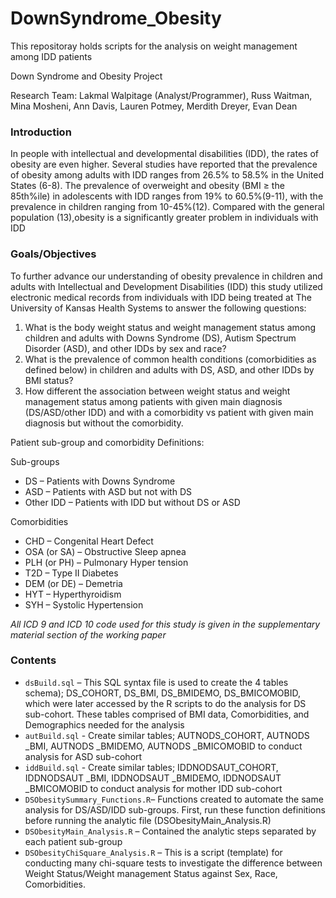 # DownSyndrome_Obesity
This repositoray holds scripts for the analysis on weight management among IDD patients

Down Syndrome and Obesity Project

Research Team: Lakmal Walpitage (Analyst/Programmer), Russ Waitman, Mina Mosheni, 
           		  Ann Davis, Lauren Potmey, Merdith Dreyer, Evan Dean
                
### Introduction

In people with intellectual and developmental disabilities (IDD), the rates of obesity are even higher.  Several studies have reported that the prevalence of obesity among adults with IDD ranges from 26.5% to 58.5% in the United States (6-8). The prevalence of overweight and obesity (BMI ≥ the 85th%ile) in adolescents with IDD ranges from 19% to 60.5%(9-11), with the prevalence in children ranging from 10-45%(12). Compared with the general population (13),obesity is a significantly greater problem in individuals with IDD

### Goals/Objectives 
To further advance our understanding of obesity prevalence in children and adults with Intellectual and Development Disabilities (IDD) this study utilized electronic medical records from individuals with IDD being treated at The University of Kansas Health Systems to answer the following questions: 
1. What is the body weight status and weight management status among children and adults with Downs Syndrome (DS), Autism Spectrum Disorder (ASD), and other IDDs by sex and race?
2. What is the prevalence of common health conditions (comorbidities as defined below) in children and adults with DS, ASD, and other IDDs by BMI status? 
3. How different the association between weight status and weight management status among patients with given main diagnosis (DS/ASD/other IDD) and with a comorbidity vs patient with given main diagnosis but without the comorbidity.

Patient sub-group and comorbidity Definitions:

Sub-groups
- DS – Patients with Downs Syndrome 
- ASD – Patients with ASD but not with DS
- Other IDD – Patients with IDD but without DS or ASD

Comorbidities
- CHD – Congenital Heart Defect
- OSA (or SA) – Obstructive Sleep apnea
- PLH (or PH) – Pulmonary Hyper tension
- T2D – Type II Diabetes
- DEM (or DE) – Demetria
- HYT – Hyperthyroidism
- SYH – Systolic Hypertension

*All ICD 9 and ICD 10 code used for this study is given in the supplementary material section of the working paper*

### Contents
- `dsBuild.sql` – This SQL syntax file is used to create the 4 tables schema); DS_COHORT, DS_BMI, DS_BMIDEMO, DS_BMICOMOBID, which were later accessed by the R scripts to do the analysis for DS sub-cohort. These tables comprised of BMI data, Comorbidities, and Demographics needed for the analysis
- `autBuild.sql` - Create similar tables; AUTNODS_COHORT, AUTNODS _BMI, AUTNODS _BMIDEMO, AUTNODS _BMICOMOBID to conduct analysis for ASD sub-cohort
- `iddBuild.sql` - Create similar tables; IDDNODSAUT_COHORT, IDDNODSAUT _BMI, IDDNODSAUT _BMIDEMO, IDDNODSAUT _BMICOMOBID to conduct analysis for mother IDD sub-cohort
- `DSObesitySummary_Functions.R`– Functions created to automate the same analysis for DS/ASD/IDD sub-groups. First, run these function definitions before running the analytic file (DSObesityMain_Analysis.R)
- `DSObesityMain_Analysis.R` – Contained the analytic steps separated by each patient sub-group            
- `DSObesityChiSquare_Analysis.R` – This is a script (template) for conducting many chi-square tests to investigate the difference between Weight Status/Weight management Status against Sex, Race, Comorbidities. 

